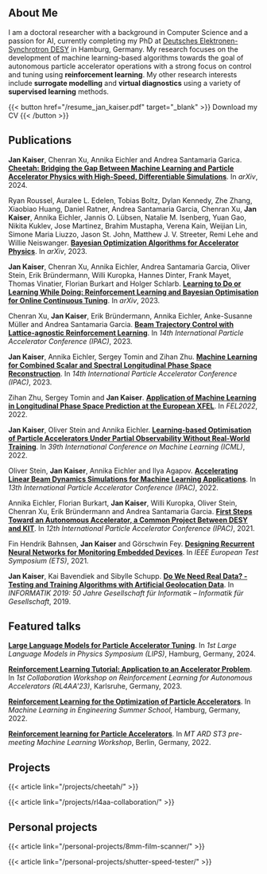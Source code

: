 <!-- Hello, world! 🦦 -->

<!-- {{< alert >}}
**Attention!** 🚧 This webpage is currently under construction. Please check back later. 🚧
{{< /alert >}} -->

## About Me

I am a doctoral researcher with a background in Computer Science and a passion for AI, currently completing my PhD at [Deutsches Elektronen-Synchrotron DESY](https://www.desy.de/) in Hamburg, Germany. My research focuses on the development of machine learning-based algorithms towards the goal of autonomous particle accelerator operations with a strong focus on control and tuning using **reinforcement learning**. My other research interests include **surrogate modelling** and **virtual diagnostics** using a variety of **supervised learning** methods.

{{< button href="/resume_jan_kaiser.pdf" target="_blank" >}}
Download my CV
{{< /button >}}

## Publications

<!-- {{< publication authors="" title="" journal="" year="" url="" >}} -->

**Jan Kaiser**, Chenran Xu, Annika Eichler and Andrea Santamaria Garica. [**Cheetah: Bridging the Gap Between Machine Learning and Particle Accelerator Physics with High-Speed, Differentiable Simulations**](https://arxiv.org/abs/2401.05815). In _arXiv_, 2024.

Ryan Roussel, Auralee L. Edelen, Tobias Boltz, Dylan Kennedy, Zhe Zhang, Xiaobiao Huang, Daniel Ratner, Andrea Santamaria Garcia, Chenran Xu, **Jan Kaiser**, Annika Eichler, Jannis O. Lübsen, Natalie M. Isenberg, Yuan Gao, Nikita Kuklev, Jose Martinez, Brahim Mustapha, Verena Kain, Weijian Lin, Simone Maria Liuzzo, Jason St. John, Matthew J. V. Streeter, Remi Lehe and Willie Neiswanger. [**Bayesian Optimization Algorithms for Accelerator Physics**](https://arxiv.org/abs/2312.05667). In _arXiv_, 2023.

**Jan Kaiser**, Chenran Xu, Annika Eichler, Andrea Santamaria Garcia, Oliver Stein, Erik Bründermann, Willi Kuropka, Hannes Dinter, Frank Mayet, Thomas Vinatier, Florian Burkart and Holger Schlarb. [**Learning to Do or Learning While Doing: Reinforcement Learning and Bayesian Optimisation for Online Continuous Tuning**](https://arxiv.org/abs/2306.03739). In _arXiv_, 2023.

Chenran Xu, **Jan Kaiser**, Erik Bründermann, Annika Eichler, Anke-Susanne Müller and Andrea Santamaria Garcia. [**Beam Trajectory Control with Lattice-agnostic Reinforcement Learning**](https://doi.org/10.18429/JACoW-IPAC2023-THPL029). In _14th International Particle Accelerator Conference (IPAC)_, 2023.

**Jan Kaiser**, Annika Eichler, Sergey Tomin and Zihan Zhu. [**Machine Learning for Combined Scalar and Spectral Longitudinal Phase Space Reconstruction**](https://doi.org/10.18429/JACoW-IPAC2023-THPL019). In _14th International Particle Accelerator Conference (IPAC)_, 2023.

Zihan Zhu, Sergey Tomin and **Jan Kaiser**. [**Application of Machine Learning in Longitudinal Phase Space Prediction at the European XFEL**](https://indico.jacow.org/event/44/contributions/545/editing/paper/1000/3006/WEP12.pdf). In _FEL2022_, 2022.

**Jan Kaiser**, Oliver Stein and Annika Eichler. [**Learning-based Optimisation of Particle Accelerators Under Partial Observability Without Real-World Training**](https://proceedings.mlr.press/v162/kaiser22a.html). In _39th International Conference on Machine Learning (ICML)_, 2022.

Oliver Stein, **Jan Kaiser**, Annika Eichler and Ilya Agapov. [**Accelerating Linear Beam Dynamics Simulations for Machine Learning Applications**](https://accelconf.web.cern.ch/ipac2022/doi/JACoW-IPAC2022-WEPOMS036.html). In _13th International Particle Accelerator Conference (IPAC)_, 2022.

Annika Eichler, Florian Burkart, **Jan Kaiser**, Willi Kuropka, Oliver Stein, Chenran Xu, Erik Bründermann and Andrea Santamaria Garcia. [**First Steps Toward an Autonomous Accelerator, a Common Project Between DESY and KIT**](https://accelconf.web.cern.ch/ipac2021/doi/JACoW-IPAC2021-TUPAB298.html). In _12th International Particle Accelerator Conference (IPAC)_, 2021.

Fin Hendrik Bahnsen, **Jan Kaiser** and Görschwin Fey. [**Designing Recurrent Neural Networks for Monitoring Embedded Devices**](https://ieeexplore.ieee.org/document/9465460). In _IEEE European Test Symposium (ETS)_, 2021.

**Jan Kaiser**, Kai Bavendiek and Sibylle Schupp. [**Do We Need Real Data? - Testing and Training Algorithms with Artificial Geolocation Data**](https://dl.gi.de/items/069179cb-974f-4148-b81b-e16f4612ac4c). In _INFORMATIK 2019: 50 Jahre Gesellschaft für Informatik – Informatik für Gesellschaft_, 2019.

## Featured talks

[**Large Language Models for Particle Accelerator Tuning**](https://indico.desy.de/event/38849/contributions/162132/). In _1st Large Language Models in Physics Symposium (LIPS)_, Hamburg, Germany, 2024.

[**Reinforcement Learning Tutorial: Application to an Accelerator Problem**](https://indico.scc.kit.edu/event/3280/overview). In _1st Collaboration Workshop on Reinforcement Learning for Autonomous Accelerators (RL4AA'23)_, Karlsruhe, Germany, 2023.

[**Reinforcement Learning for the Optimization of Particle Accelerators**](https://www.mle-days.hamburg/2022_school/use-case-desy-ii.html). In _Machine Learning in Engineering Summer School_, Hamburg, Germany, 2022.

[**Reinforcement learning for Particle Accelerators**](https://indico.desy.de/event/35272/). In _MT ARD ST3 pre-meeting Machine Learning Workshop_, Berlin, Germany, 2022.

## Projects

{{< article link="/projects/cheetah/" >}} <br>

{{< article link="/projects/rl4aa-collaboration/" >}} <br>

## Personal projects

{{< article link="/personal-projects/8mm-film-scanner/" >}} <br>

{{< article link="/personal-projects/shutter-speed-tester/" >}} <br>

<!-- {{< article link="/test/" >}} <br> -->

<!-- Location finder? -->

<!-- ## Photography

{{< gallery >}}
<img src="gallery/01.jpg" class="grid-w33" />
<img src="gallery/02.jpg" class="grid-w33" />
<img src="gallery/03.jpg" class="grid-w33" />
<img src="gallery/04.jpg" class="grid-w33" />
<img src="gallery/05.jpg" class="grid-w33" />
<img src="gallery/06.jpg" class="grid-w33" />
<img src="gallery/07.jpg" class="grid-w33" />
{{< /gallery >}} -->
